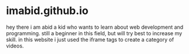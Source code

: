 # imabid.github.io
hey there i am abid 
a kid who wants to learn about web development and programming.
still a beginner in this field, but will try best to increase my skill.
in this website i just used the iframe tags to create a category of videos.
